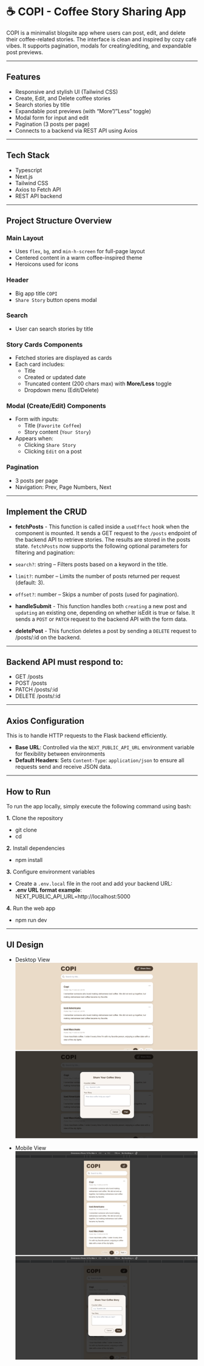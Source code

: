 # ☕ COPI - Coffee Story Sharing App

COPI is a minimalist blogsite app where users can post, edit, and delete their coffee-related stories. The interface is clean and inspired by cozy café vibes. It supports pagination, modals for creating/editing, and expandable post previews.

---

## Features

- Responsive and stylish UI (Tailwind CSS)
- Create, Edit, and Delete coffee stories
- Search stories by title
- Expandable post previews (with “More”/”Less” toggle)
- Modal form for input and edit
- Pagination (3 posts per page)
- Connects to a backend via REST API using Axios

---

## Tech Stack

- Typescript
- Next.js
- Tailwind CSS
- Axios to Fetch API
- REST API backend

---

## Project Structure Overview

### Main Layout

- Uses `flex`, `bg`, and `min-h-screen` for full-page layout
- Centered content in a warm coffee-inspired theme
- Heroicons used for icons

### Header

- Big app title `COPI`
- `Share Story` button opens modal

### Search

- User can search stories by title

### Story Cards Components

- Fetched stories are displayed as cards
- Each card includes:
  - Title
  - Created or updated date
  - Truncated content (200 chars max) with **More/Less** toggle
  - Dropdown menu (Edit/Delete)

### Modal (Create/Edit) Components

- Form with inputs:
  - Title (`Favorite Coffee`)
  - Story content (`Your Story`)
- Appears when:
  - Clicking `Share Story`
  - Clicking `Edit` on a post

### Pagination

- 3 posts per page
- Navigation: Prev, Page Numbers, Next

---

## Implement the CRUD

- **fetchPosts** - This function is called inside a `useEffect` hook when the component is mounted. It sends a GET request to the `/posts` endpoint of the backend API to retrieve stories. The results are stored in the posts state. `fetchPosts` now supports the following optional parameters for filtering and pagination:
- `search?`: string – Filters posts based on a keyword in the title.
- `limit?`: number – Limits the number of posts returned per request (default: 3).
- `offset?`: number – Skips a number of posts (used for pagination).

- **handleSubmit** - This function handles both `creating` a new post and `updating` an existing one, depending on whether isEdit is true or false. It sends a `POST` or `PATCH` request to the backend API with the form data.

- **deletePost** - This function deletes a post by sending a `DELETE` request to /posts/:id on the backend.

---

## Backend API must respond to:

- GET /posts
- POST /posts
- PATCH /posts/:id
- DELETE /posts/:id

---

## Axios Configuration

This is to handle HTTP requests to the Flask backend efficiently.

- **Base URL**: Controlled via the `NEXT_PUBLIC_API_URL` environment variable for flexibility between environments
- **Default Headers**: Sets `Content-Type`: `application/json` to ensure all requests send and receive JSON data.

---

## How to Run

To run the app locally, simply execute the following command using bash:

**1.** Clone the repository

- git clone <repository-url>
- cd <project-folder>

**2.** Install dependencies

- npm install

**3.** Configure environment variables

- Create a `.env.local` file in the root and add your backend URL:
- **.env URL format example**: NEXT_PUBLIC_API_URL=http://localhost:5000

**4.** Run the web app

- npm run dev

---

## UI Design

- Desktop View
  ![Banner](./public/desktop_view.png)
  ![Banner](./public/desktop_story_modal.png)

- Mobile View
  ![Banner](./public/mobile_view.png)
  ![Banner](./public/mobile_story_modal.png)
